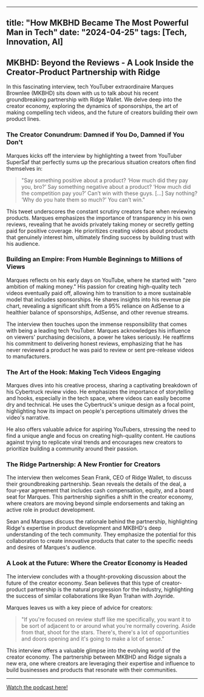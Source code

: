 
---
title: "How MKBHD Became The Most Powerful Man in Tech"
date: "2024-04-25"
tags: [Tech, Innovation, AI]
---

## MKBHD: Beyond the Reviews - A Look Inside the Creator-Product Partnership with Ridge

In this fascinating interview, tech YouTuber extraordinaire Marques Brownlee (MKBHD) sits down with us to talk about his recent groundbreaking partnership with Ridge Wallet. We delve deep into the creator economy, exploring the dynamics of sponsorships, the art of making compelling tech videos, and the future of creators building their own product lines. 

### The Creator Conundrum: Damned if You Do, Damned if You Don't

Marques kicks off the interview by highlighting a tweet from YouTuber SuperSaf that perfectly sums up the precarious situation creators often find themselves in:

> "Say something positive about a product? ‘How much did they pay you, bro?’ Say something negative about a product? ‘How much did the competition pay you?’ Can’t win with these guys. [...] Say nothing? ‘Why do you hate them so much?’ You can’t win."

This tweet underscores the constant scrutiny creators face when reviewing products.  Marques emphasizes the importance of transparency in his own reviews, revealing that he avoids privately taking money or secretly getting paid for positive coverage. He prioritizes creating videos about products that genuinely interest him, ultimately finding success by building trust with his audience.

### Building an Empire: From Humble Beginnings to Millions of Views

Marques reflects on his early days on YouTube, where he started with "zero ambition of making money." His passion for creating high-quality tech videos eventually paid off, allowing him to transition to a more sustainable model that includes sponsorships. He shares insights into his revenue pie chart, revealing a significant shift from a 95% reliance on AdSense to a healthier balance of sponsorships, AdSense, and other revenue streams. 

The interview then touches upon the immense responsibility that comes with being a leading tech YouTuber.  Marques acknowledges his influence on viewers' purchasing decisions, a power he takes seriously. He reaffirms his commitment to delivering honest reviews, emphasizing that he has never reviewed a product he was paid to review or sent pre-release videos to manufacturers.

### The Art of the Hook: Making Tech Videos Engaging

Marques dives into his creative process, sharing a captivating breakdown of his Cybertruck review video. He emphasizes the importance of storytelling and hooks, especially in the tech space, where videos can easily become dry and technical.  He uses the Cybertruck's unique design as a focal point, highlighting how its impact on people's perceptions ultimately drives the video's narrative.  

He also offers valuable advice for aspiring YouTubers, stressing the need to find a unique angle and focus on creating high-quality content. He cautions against trying to replicate viral trends and encourages new creators to prioritize building a community around their passion.

### The Ridge Partnership: A New Frontier for Creators

The interview then welcomes Sean Frank, CEO of Ridge Wallet, to discuss their groundbreaking partnership. Sean reveals the details of the deal, a four-year agreement that includes cash compensation, equity, and a board seat for Marques. This partnership signifies a shift in the creator economy, where creators are moving beyond simple endorsements and taking an active role in product development. 

Sean and Marques discuss the rationale behind the partnership, highlighting Ridge's expertise in product development and MKBHD's deep understanding of the tech community. They emphasize the potential for this collaboration to create innovative products that cater to the specific needs and desires of Marques's audience. 

### A Look at the Future: Where the Creator Economy is Headed

The interview concludes with a thought-provoking discussion about the future of the creator economy. Sean believes that this type of creator-product partnership is the natural progression for the industry, highlighting the success of similar collaborations like Ryan Trahan with Joyride. 

Marques leaves us with a key piece of advice for creators:

> "If you're focused on review stuff like me specifically, you want it to be sort of adjacent to or around what you're normally covering. Aside from that, shoot for the stars. There's, there's a lot of opportunities and doors opening and it's going to make a lot of sense." 

This interview offers a valuable glimpse into the evolving world of the creator economy. The partnership between MKBHD and Ridge signals a new era, one where creators are leveraging their expertise and influence to build businesses and products that resonate with their communities.

---
        




<a href="https://youtube.com/watch?v=tn-MGyr-6dk" target="_blank">Watch the podcast here!</a>
